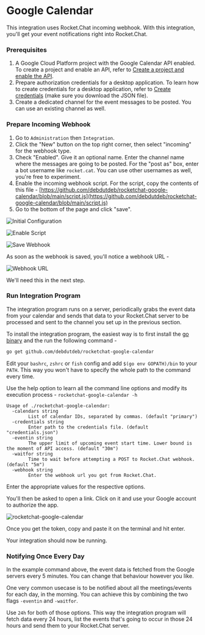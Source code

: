 # Google Calendar

This integration uses Rocket.Chat incoming webhook. With this integration, you'll get your event notifications right into Rocket.Chat.

### Prerequisites

1. A Google Cloud Platform project with the Google Calendar API enabled. To create a project and enable an API, refer to [Create a project and enable the API](https://developers.google.com/workspace/guides/create-project).
2. Prepare authorization credentials for a desktop application. To learn how to create credentials for a desktop application, refer to [Create credentials](https://developers.google.com/workspace/guides/create-credentials#desktop) (make sure you download the JSON file).
3. Create a dedicated channel for the event messages to be posted. You can use an existing channel as well.

### Prepare Incoming Webhook

1. Go to `Administration` then `Integration`.
2. Click the "New" button on the top right corner, then select "incoming" for the webhook type.
3. Check "Enabled". Give it an optional name. Enter the channel name where the messages are going to be posted. For the "post as" box, enter a bot username like `rocket.cat`. You can use other usernames as well, you're free to experiment.
4. Enable the incoming webhook script. For the script, copy the contents of this file - [https://github.com/debdutdeb/rocketchat-google-calendar/blob/main/script.js](https://github.com/debdutdeb/rocketchat-google-calendar/blob/main/script.js)
5. Go to the bottom of the page and click "save".

![Initial Configuration](<../../../../.gitbook/assets/screenshot0 (4) (4) (4) (4) (4) (4) (4) (4) (4) (1) (1) (1) (4) (2) (1) (1) (1).png>)

![Enable Script](<../../../../.gitbook/assets/image (554).png>)

![Save Webhook](<../../../../.gitbook/assets/image (553).png>)

As soon as the webhook is saved, you'll notice a webhook URL -

![Webhook URL](<../../../../.gitbook/assets/image (555).png>)

We'll need this in the next step.

### Run Integration Program

The integration program runs on a server, periodically grabs the event data from your calendar and sends that data to your Rocket.Chat server to be processed and sent to the channel you set up in the previous section.

To install the integration program, the easiest way is to first install the [go binary](https://golang.org/doc/install) and the run the following command -

```bash
go get github.com/debdutdeb/rocketchat-google-calendar
```

Edit your `bashrc`, `zshrc` or `fish` config and add `$(go env GOPATH)/bin` to your `PATH`. This way you won't have to specify the whole path to the command every time.

Use the help option to learn all the command line options and modify its execution process - `rocketchat-google-calendar -h`

```
Usage of ./rocketchat-google-calendar:
  -calendars string
        List of calendar IDs, separated by commas. (default "primary")
  -credentials string
        Enter path to the credentials file. (default "credentials.json")
  -eventin string
        The upper limit of upcoming event start time. Lower bound is the moment of API access. (default "30m")
  -waitfor string
        Time to wait before attempting a POST to Rocket.Chat webhook. (default "5m")
  -webhook string
        Enter the webhook url you got from Rocket.Chat.
```

Enter the appropriate values for the respective options.

You'll then be asked to open a link. Click on it and use your Google account to authorize the app.

![rocketchat-google-calendar](<../../../../.gitbook/assets/image (558).png>)

Once you get the token, copy and paste it on the terminal and hit enter.

Your integration should now be running.

### Notifying Once Every Day

In the example command above, the event data is fetched from the Google servers every 5 minutes. You can change that behaviour however you like.

One very common usecase is to be notified about all the meetings/events for each day, in the morning. You can achieve this by combining the two flags `-eventin` and `-waitfor`.

Use `24h` for both of those options. This way the integration program will fetch data every 24 hours, list the events that's going to occur in those 24 hours and send them to your Rocket.Chat server.
